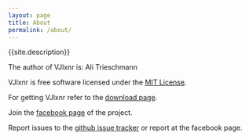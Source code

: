 ```yaml
---
layout: page
title: About
permalink: /about/
---
```


{{site.description}}

The author of VJlxnr is: Ali Trieschmann

VJlxnr is free software licensed under the [MIT License](https://github.com/AliTe/vjlxnr/blob/master/LICENSE.txt).

For getting VJlxnr refer to the [download page]({{site.baseurl}}/download/).

Join the [facebook page](https://facebook.com/vjlxnr) of the project.

Report issues to the [github issue tracker](https://github.com/AliTe/vjlxnr/issues)
or report at the facebook page.

